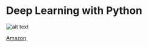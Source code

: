 # Deep Learning with Python
![alt text](https://images.manning.com/165/220/resize/book/7/65fca1c-6826-472d-bbea-c1d4a7b3c570/Chollet-DLP-HI.png "Deep Learning with Python")

[Amazon](https://amzn.to/2O4DA2E)
